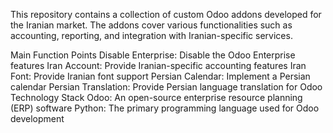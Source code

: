 This repository contains a collection of custom Odoo addons developed for the Iranian market. The addons cover various functionalities such as accounting, reporting, and integration with Iranian-specific services.

Main Function Points
Disable Enterprise: Disable the Odoo Enterprise features
Iran Account: Provide Iranian-specific accounting features
Iran Font: Provide Iranian font support
Persian Calendar: Implement a Persian calendar
Persian Translation: Provide Persian language translation for Odoo
Technology Stack
Odoo: An open-source enterprise resource planning (ERP) software
Python: The primary programming language used for Odoo development
